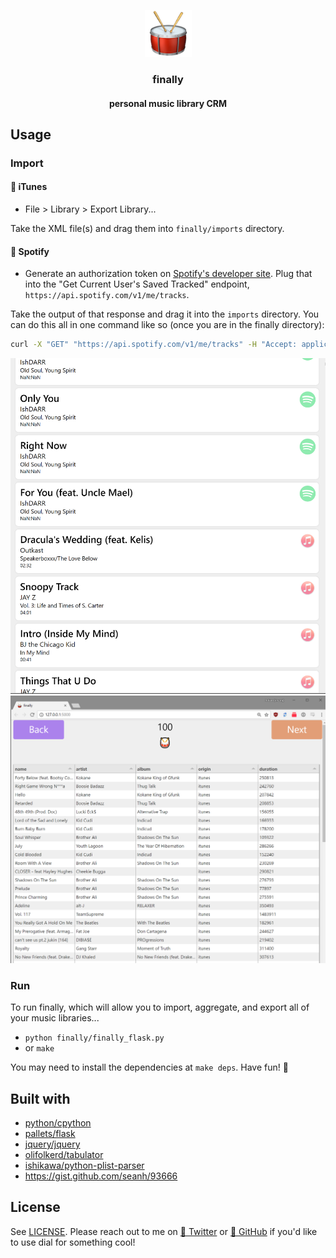 <p align="center">
   <img src="finally/static/drum.png" width=75 height=75 />
   <h3 align="center">finally</h3>
   <h4 align="center">personal music library CRM</h4>
</p>

## Usage

### Import

#### 🎵 iTunes
- File > Library > Export Library...

Take the XML file(s) and drag them into `finally/imports` directory.

#### 🎵 Spotify
- Generate an authorization token on [Spotify's developer site](https://beta.developer.spotify.com/console/get-current-user-saved-tracks/). Plug that into the "Get Current User's Saved Tracked" endpoint, `https://api.spotify.com/v1/me/tracks`.

Take the output of that response and drag it into the `imports` directory. You can do this all in one command like so (once you are in the finally directory):
```bash
curl -X "GET" "https://api.spotify.com/v1/me/tracks" -H "Accept: application/json" -H "Content-Type: application/json" -H "Authorization: Bearer <TOKEN>" >> finally/imports/spotify_library.json
```

![](example1.png)
![](example2.png)

### Run

To run finally, which will allow you to import, aggregate, and export all of your music libraries...

- `python finally/finally_flask.py` 
- or `make`

You may need to install the dependencies at `make deps`. Have fun! :drum: 

## Built with

- [python/cpython](https://github.com/python/cpython)
- [pallets/flask](https://github.com/pallets/flask)
- [jquery/jquery](https://github.com/jquery/jquery)
- [olifolkerd/tabulator](https://github.com/olifolkerd/tabulator)
- [ishikawa/python-plist-parser](https://github.com/ishikawa/python-plist-parser)
- https://gist.github.com/seanh/93666

## License

See [LICENSE](LICENSE). Please reach out to me on [🐤 Twitter](https://twitter.com/insanj) or [🚀 GitHub](https://github.com/insanj) if you'd like to use dial for something cool!
